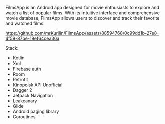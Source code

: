 FilmsApp is an Android app designed for movie enthusiasts to explore and watch a list of popular films. 
With its intuitive interface and comprehensive movie database, FilmsApp allows users to discover and track their favorite and watched films.

https://github.com/mrKurilin/FilmsApp/assets/88594768/0c99dd1b-27e8-4f59-87be-19ef64cea36a

Stack:
- Kotlin
- Xml
- Firebase auth
- Room
- Retrofit
- Kinopoisk API Unofficial
- Dagger 2
- Jetpack Navigation
- Leakcanary
- Glide
- Android paging library
- Coroutines
